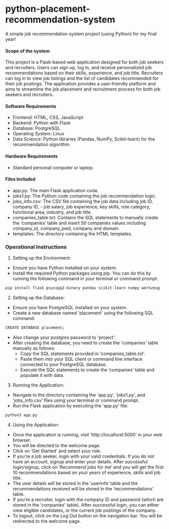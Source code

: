 
# python-placement-recommendation-system

A simple job recommendation system project (using Python) for my final year!


#### Scope of the system
This project is a Flask-based web application designed for both job seekers and recruiters. Users can sign up, log in, and receive personalized job recommendations based on their skills, experience, and job title. Recruiters can log in to view job listings and the list of candidates recommended for their job postings. The application provides a user-friendly platform and aims to streamline the job placement and recruitment process for both job seekers and recruiters.

#### Software Requirements
- Frontend: HTML, CSS, JavaScript
- Backend: Python with Flask
- Database: PostgreSQL
- Operating System: Linux
- Data Science: Python libraries (Pandas, NumPy, Scikit-learn) for the recommendation algorithm.

#### Hardware Requirements
- Standard personal computer or laptop.

#### Files Included
- app.py: The main Flask application code.
- jobs1.py: The Python code containing the job recommendation logic.
- jobs_info.csv: The CSV file containing the job data including job ID, company ID, - job salary, job experience, key skills, role category, functional area, industry, and job title.
- companies_table.txt: Contains the SQL statements to manually create the ‘companies’ table and insert 50 companies values including company_id, company_pwd, company and domain.
- templates: The directory containing the HTML templates.

### Operational Instructions

1. Setting up the Environment:
- Ensure you have Python installed on your system.
- Install the required Python packages using pip. You can do this by running the following command in your terminal or command prompt:
```bash
pip install flask psycopg2-binary pandas scikit-learn numpy werkzeug
```

2. Setting up the Database:
- Ensure you have PostgreSQL installed on your system.
- Create a new database named 'placement' using the following SQL command:
```bash
CREATE DATABASE placement;
```
- Also change your postgres password to 'project'.
- After creating the database, you need to create the 'companies' table manually as follows:
  - Copy the SQL statements provided in 'companies_table.txt'.
  - Paste them into your SQL client or command line interface connected to your PostgreSQL database.
  - Execute the SQL statements to create the ‘companies’ table and populate it with data.

3. Running the Application:
- Navigate to the directory containing the ‘app.py’, ‘jobs1.py’, and ‘jobs_info.csv’ files using your terminal or command prompt.
- Run the Flask application by executing the ‘app.py’ file:
```bash
python3 app.py
```

4. Using the Application:
- Once the application is running, visit ‘http://localhost:5000’ in your web browser.
- You will be directed to the welcome page.
- Click on ‘Get Started’ and select your role.
- If you’re a job seeker, login with your valid credentials. If you do not have an account, signup and enter your details. After successful login/signup, click on ‘Recommend jobs for me’ and you will get the first 10 recommendations based on your years of experience, skills and job title.
- The user details will be stored in the ‘userinfo’ table and the recommendations received will be stored in the ‘recommendations’ table.
- If you’re a recruiter, login with the company ID and password (which are stored in the ‘companies’ table). After successful login, you can either view eligible candidates, or the current job postings of the company.
- To logout, click on the Log Out button on the navigation bar. You will be redirected to the welcome page.


